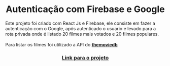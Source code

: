 <h1 align="center">Autenticação com Firebase e Google</h1>

<p>
  Este projeto foi criado com React Js e Firebase, ele consiste em fazer a autenticação com o Google, após autenticado o usuario e levado para a rota privada onde é   listado 20 filmes mais votados e 20 filmes populares. </br></br>
  Para listar os filmes foi utilizado a API do <a href="https://www.themoviedb.org/documentation/api" target="_blank"><strong>themoviedb</strong></a>
</p>

<!--h2 align="center">
  <img href="#" alt="Imagem do porjeto" />
</h2-->

<h3 align="center">
  <a href="https://autentication-firebase.herokuapp.com/" target="_blank" alt="🔗  Link para o projeto">Link para o projeto</a>
</h3>  
